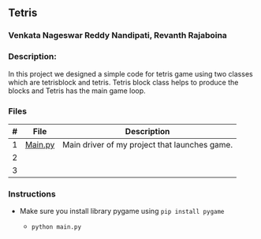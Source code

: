 

## Tetris
### Venkata Nageswar Reddy Nandipati, Revanth Rajaboina
### Description:
In this project we designed a simple code for tetris game using two classes which are tetrisblock and tetris. Tetris block class helps to produce the blocks and Tetris has the main game loop.


### Files

|   #   | File                                              | Description                                        |
| :---: | ------------------------------------------------- | -------------------------------------------------- |
|   1   |[Main.py](/Assignments/02-P01/Readme.md)           | Main driver of my project that launches game.      |
|   2   |                                                   |           |
|   3   |  |  |

### Instructions

- Make sure you install library pygame using `pip install pygame`

    - `python main.py`
